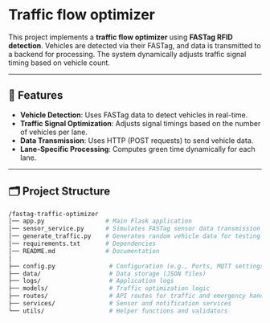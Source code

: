 # Traffic flow optimizer

This project implements a **traffic flow optimizer** using **FASTag RFID detection**. Vehicles are detected via their FASTag, and data is transmitted to a backend for processing. The system dynamically adjusts traffic signal timing based on vehicle count.

---

## 🚀 Features  
- **Vehicle Detection**: Uses FASTag data to detect vehicles in real-time.  
- **Traffic Signal Optimization**: Adjusts signal timings based on the number of vehicles per lane.  
- **Data Transmission**: Uses HTTP (POST requests) to send vehicle data.  
- **Lane-Specific Processing**: Computes green time dynamically for each lane.  

---

## 🗂 Project Structure  

```bash
/fastag-traffic-optimizer
│── app.py                 # Main Flask application  
│── sensor_service.py      # Simulates FASTag sensor data transmission  
│── generate_traffic.py    # Generates random vehicle data for testing  
│── requirements.txt       # Dependencies  
│── README.md              # Documentation  
│  
├── config.py               # Configuration (e.g., Ports, MQTT settings)  
├── data/                   # Data storage (JSON files)  
├── logs/                   # Application logs  
├── models/                 # Traffic optimization logic  
├── routes/                 # API routes for traffic and emergency handling  
├── services/               # Sensor and notification services  
└── utils/                  # Helper functions and validators  
